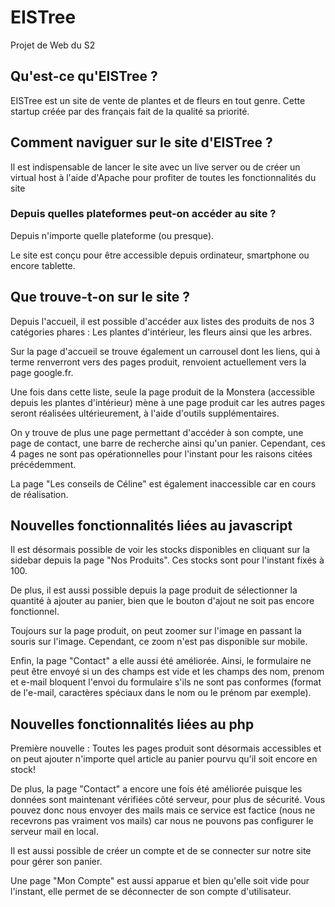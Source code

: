 # EISTree

Projet de Web du S2


## Qu'est-ce qu'EISTree ?

EISTree est un site de vente de plantes et de fleurs en tout genre.
Cette startup créée par des français fait de la qualité sa priorité.


## Comment naviguer sur le site d'EISTree ?

Il est indispensable de lancer le site avec un live server ou de créer un virtual host à l'aide d'Apache pour profiter de toutes les fonctionnalités du site


### Depuis quelles plateformes peut-on accéder au site ?

Depuis n'importe quelle plateforme (ou presque). 

Le site est conçu pour être accessible depuis ordinateur, smartphone ou encore tablette.


## Que trouve-t-on sur le site ?

Depuis l'accueil, il est possible d'accéder aux listes des produits de nos 3 catégories phares : Les plantes d'intérieur, les fleurs ainsi que les arbres.

Sur la page d'accueil se trouve également un carrousel dont les liens, qui à terme renverront vers des pages produit, renvoient actuellement vers la page google.fr.

Une fois dans cette liste, seule la page produit de la Monstera (accessible depuis les plantes d'intérieur) mène à une page produit car les autres pages seront réalisées ultérieurement, à l'aide d'outils supplémentaires.


On y trouve de plus une page permettant d'accéder à son compte, une page de contact, une barre de recherche ainsi qu'un panier. Cependant, ces 4 pages ne sont pas opérationnelles pour l'instant pour les raisons citées précédemment.

La page "Les conseils de Céline" est également inaccessible car en cours de réalisation.


## Nouvelles fonctionnalités liées au javascript

Il est désormais possible de voir les stocks disponibles en cliquant sur la sidebar depuis la page "Nos Produits". Ces stocks sont pour l'instant fixés à 100.

De plus, il est aussi possible depuis la page produit de sélectionner la quantité à ajouter au panier, bien que le bouton d'ajout ne soit pas encore fonctionnel.

Toujours sur la page produit, on peut zoomer sur l'image en passant la souris sur l'image. Cependant, ce zoom n'est pas disponible sur mobile.

Enfin, la page "Contact" a elle aussi été améliorée. Ainsi, le formulaire ne peut être envoyé si un des champs est vide et les champs des nom, prenom et e-mail bloquent l'envoi du formulaire s'ils ne sont pas conformes (format de l'e-mail, caractères spéciaux dans le nom ou le prénom par exemple).


## Nouvelles fonctionnalités liées au php

Première nouvelle : Toutes les pages produit sont désormais accessibles et on peut ajouter n'importe quel article au panier pourvu qu'il soit encore en stock!

De plus, la page "Contact" a encore une fois été améliorée puisque les données sont maintenant vérifiées côté serveur, pour plus de sécurité. Vous pouvez donc nous envoyer des mails mais ce service est factice (nous ne recevrons pas vraiment vos mails) car nous ne pouvons pas configurer le serveur mail en local.

Il est aussi possible de créer un compte et de se connecter sur notre site pour gérer son panier.

Une page "Mon Compte" est aussi apparue et bien qu'elle soit vide pour l'instant, elle permet de se déconnecter de son compte d'utilisateur.



